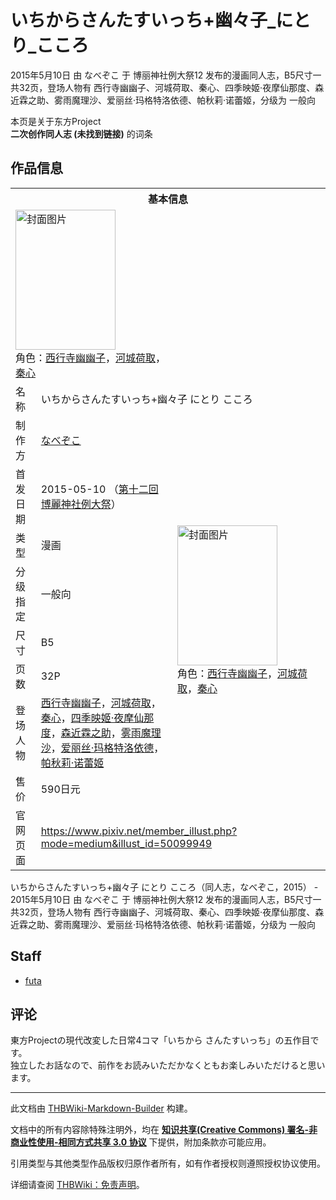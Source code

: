# いちからさんたすいっち+幽々子_にとり_こころ

<!-- source html: G:\repos\THBWiki-Markdown-Builder\THBWikiMarkdown\Temp\main\5\5c\ns0%3A%E3%81%84%E3%81%A1%E3%81%8B%E3%82%89%E3%81%95%E3%82%93%E3%81%9F%E3%81%99%E3%81%84%E3%81%A3%E3%81%A1%2B%E5%B9%BD%E3%80%85%E5%AD%90_%E3%81%AB%E3%81%A8%E3%82%8A_%E3%81%93%E3%81%93%E3%82%8D.html -->

2015年5月10日 由 なべぞこ 于 博丽神社例大祭12 发布的漫画同人志，B5尺寸一共32页，登场人物有 西行寺幽幽子、河城荷取、秦心、四季映姬·夜摩仙那度、森近霖之助、雾雨魔理沙、爱丽丝·玛格特洛依德、帕秋莉·诺蕾姬，分级为 一般向

本页是关于东方Project  
 **二次创作同人志 (未找到链接)** 的词条
## 作品信息

<table><tbody><tr><th colspan="3">基本信息</th></tr><tr><td class="cover-artwork-mobile" colspan="2"><a href="./文件-いちからさんたすいっち+幽々子_にとり_こころ封面.jpg.md" class="image" title="封面图片"><img alt="封面图片" src="https://upload.thwiki.cc/thumb/e/e9/%E3%81%84%E3%81%A1%E3%81%8B%E3%82%89%E3%81%95%E3%82%93%E3%81%9F%E3%81%99%E3%81%84%E3%81%A3%E3%81%A1%2B%E5%B9%BD%E3%80%85%E5%AD%90_%E3%81%AB%E3%81%A8%E3%82%8A_%E3%81%93%E3%81%93%E3%82%8D%E5%B0%81%E9%9D%A2.jpg/160px-%E3%81%84%E3%81%A1%E3%81%8B%E3%82%89%E3%81%95%E3%82%93%E3%81%9F%E3%81%99%E3%81%84%E3%81%A3%E3%81%A1%2B%E5%B9%BD%E3%80%85%E5%AD%90_%E3%81%AB%E3%81%A8%E3%82%8A_%E3%81%93%E3%81%93%E3%82%8D%E5%B0%81%E9%9D%A2.jpg" decoding="async" loading="lazy" width="160" height="224" srcset="https://upload.thwiki.cc/thumb/e/e9/%E3%81%84%E3%81%A1%E3%81%8B%E3%82%89%E3%81%95%E3%82%93%E3%81%9F%E3%81%99%E3%81%84%E3%81%A3%E3%81%A1%2B%E5%B9%BD%E3%80%85%E5%AD%90_%E3%81%AB%E3%81%A8%E3%82%8A_%E3%81%93%E3%81%93%E3%82%8D%E5%B0%81%E9%9D%A2.jpg/240px-%E3%81%84%E3%81%A1%E3%81%8B%E3%82%89%E3%81%95%E3%82%93%E3%81%9F%E3%81%99%E3%81%84%E3%81%A3%E3%81%A1%2B%E5%B9%BD%E3%80%85%E5%AD%90_%E3%81%AB%E3%81%A8%E3%82%8A_%E3%81%93%E3%81%93%E3%82%8D%E5%B0%81%E9%9D%A2.jpg 1.5x, https://upload.thwiki.cc/thumb/e/e9/%E3%81%84%E3%81%A1%E3%81%8B%E3%82%89%E3%81%95%E3%82%93%E3%81%9F%E3%81%99%E3%81%84%E3%81%A3%E3%81%A1%2B%E5%B9%BD%E3%80%85%E5%AD%90_%E3%81%AB%E3%81%A8%E3%82%8A_%E3%81%93%E3%81%93%E3%82%8D%E5%B0%81%E9%9D%A2.jpg/320px-%E3%81%84%E3%81%A1%E3%81%8B%E3%82%89%E3%81%95%E3%82%93%E3%81%9F%E3%81%99%E3%81%84%E3%81%A3%E3%81%A1%2B%E5%B9%BD%E3%80%85%E5%AD%90_%E3%81%AB%E3%81%A8%E3%82%8A_%E3%81%93%E3%81%93%E3%82%8D%E5%B0%81%E9%9D%A2.jpg 2x" data-file-width="1036" data-file-height="1450"></a><div class="cover-char">角色：<a href="./西行寺幽幽子.md" title="西行寺幽幽子">西行寺幽幽子</a>，<a href="./河城荷取.md" title="河城荷取">河城荷取</a>，<a href="./秦心.md" title="秦心">秦心</a></div></td>
</tr><tr><td class="label">名称</td><td colspan="2"> いちからさんたすいっち+幽々子 にとり こころ </td></tr><tr><td class="label">制作方</td><td><a href="./なべぞこ.md" title="なべぞこ">なべぞこ</a></td><td class="cover-artwork" rowspan="8" style="min-width:224px;"><a href="./文件-いちからさんたすいっち+幽々子_にとり_こころ封面.jpg.md" class="image" title="封面图片"><img alt="封面图片" src="https://upload.thwiki.cc/thumb/e/e9/%E3%81%84%E3%81%A1%E3%81%8B%E3%82%89%E3%81%95%E3%82%93%E3%81%9F%E3%81%99%E3%81%84%E3%81%A3%E3%81%A1%2B%E5%B9%BD%E3%80%85%E5%AD%90_%E3%81%AB%E3%81%A8%E3%82%8A_%E3%81%93%E3%81%93%E3%82%8D%E5%B0%81%E9%9D%A2.jpg/160px-%E3%81%84%E3%81%A1%E3%81%8B%E3%82%89%E3%81%95%E3%82%93%E3%81%9F%E3%81%99%E3%81%84%E3%81%A3%E3%81%A1%2B%E5%B9%BD%E3%80%85%E5%AD%90_%E3%81%AB%E3%81%A8%E3%82%8A_%E3%81%93%E3%81%93%E3%82%8D%E5%B0%81%E9%9D%A2.jpg" decoding="async" loading="lazy" width="160" height="224" srcset="https://upload.thwiki.cc/thumb/e/e9/%E3%81%84%E3%81%A1%E3%81%8B%E3%82%89%E3%81%95%E3%82%93%E3%81%9F%E3%81%99%E3%81%84%E3%81%A3%E3%81%A1%2B%E5%B9%BD%E3%80%85%E5%AD%90_%E3%81%AB%E3%81%A8%E3%82%8A_%E3%81%93%E3%81%93%E3%82%8D%E5%B0%81%E9%9D%A2.jpg/240px-%E3%81%84%E3%81%A1%E3%81%8B%E3%82%89%E3%81%95%E3%82%93%E3%81%9F%E3%81%99%E3%81%84%E3%81%A3%E3%81%A1%2B%E5%B9%BD%E3%80%85%E5%AD%90_%E3%81%AB%E3%81%A8%E3%82%8A_%E3%81%93%E3%81%93%E3%82%8D%E5%B0%81%E9%9D%A2.jpg 1.5x, https://upload.thwiki.cc/thumb/e/e9/%E3%81%84%E3%81%A1%E3%81%8B%E3%82%89%E3%81%95%E3%82%93%E3%81%9F%E3%81%99%E3%81%84%E3%81%A3%E3%81%A1%2B%E5%B9%BD%E3%80%85%E5%AD%90_%E3%81%AB%E3%81%A8%E3%82%8A_%E3%81%93%E3%81%93%E3%82%8D%E5%B0%81%E9%9D%A2.jpg/320px-%E3%81%84%E3%81%A1%E3%81%8B%E3%82%89%E3%81%95%E3%82%93%E3%81%9F%E3%81%99%E3%81%84%E3%81%A3%E3%81%A1%2B%E5%B9%BD%E3%80%85%E5%AD%90_%E3%81%AB%E3%81%A8%E3%82%8A_%E3%81%93%E3%81%93%E3%82%8D%E5%B0%81%E9%9D%A2.jpg 2x" data-file-width="1036" data-file-height="1450"></a><div class="cover-char">角色：<a href="./西行寺幽幽子.md" title="西行寺幽幽子">西行寺幽幽子</a>，<a href="./河城荷取.md" title="河城荷取">河城荷取</a>，<a href="./秦心.md" title="秦心">秦心</a></div></td>
</tr><tr><td class="label">首发日期</td><td>2015-05-10&#160;（<a href="/展会作品列表?e=%E5%8D%9A%E4%B8%BD%E7%A5%9E%E7%A4%BE%E4%BE%8B%E5%A4%A7%E7%A5%AD%2312">第十二回 博麗神社例大祭</a>）</td></tr><tr><td class="label">类型</td><td>漫画</td></tr><tr><td class="label">分级指定</td><td>一般向</td></tr><tr><td class="label">尺寸</td><td>B5</td></tr><tr><td class="label">页数</td><td>32P</td></tr><tr><td class="label">登场人物</td><td><a href="./西行寺幽幽子.md" title="西行寺幽幽子">西行寺幽幽子</a>，<a href="./河城荷取.md" title="河城荷取">河城荷取</a>，<a href="./秦心.md" title="秦心">秦心</a>，<a href="./四季映姬·夜摩仙那度.md" title="四季映姬·夜摩仙那度">四季映姬·夜摩仙那度</a>，<a href="./森近霖之助.md" title="森近霖之助">森近霖之助</a>，<a href="./雾雨魔理沙.md" title="雾雨魔理沙">雾雨魔理沙</a>，<a href="./爱丽丝·玛格特洛依德.md" title="爱丽丝·玛格特洛依德">爱丽丝·玛格特洛依德</a>，<a href="./帕秋莉·诺蕾姬.md" title="帕秋莉·诺蕾姬">帕秋莉·诺蕾姬</a></td></tr><tr><td class="label">售价</td><td>590日元</td></tr>
<tr><td class="label">官网页面</td><td colspan="2"><a rel="nofollow" class="external free" href="https://www.pixiv.net/member_illust.php?mode=medium&amp;illust_id=50099949">https://www.pixiv.net/member_illust.php?mode=medium&amp;illust_id=50099949</a></td></tr></tbody></table>

いちからさんたすいっち+幽々子 にとり こころ（同人志，なべぞこ，2015） - 2015年5月10日 由 なべぞこ 于 博丽神社例大祭12 发布的漫画同人志，B5尺寸一共32页，登场人物有 西行寺幽幽子、河城荷取、秦心、四季映姬·夜摩仙那度、森近霖之助、雾雨魔理沙、爱丽丝·玛格特洛依德、帕秋莉·诺蕾姬，分级为 一般向
## Staff
- [futa](./futa.md)

## 评论
  
東方Projectの現代改変した日常4コマ「いちから さんたすいっち」の五作目です。  
独立したお話なので、前作をお読みいただかなくともお楽しみいただけると思います。
  
  
  

  





---

此文档由 [THBWiki-Markdown-Builder](https://github.com/Delsin-Yu/THBWiki-Markdown-Builder) 构建。

文档中的所有内容除特殊注明外，均在 [**知识共享(Creative Commons) 署名-非商业性使用-相同方式共享 3.0 协议**](https://creativecommons.org/licenses/by-sa/3.0/deed.zh-hans) 下提供，附加条款亦可能应用。

引用类型与其他类型作品版权归原作者所有，如有作者授权则遵照授权协议使用。

详细请查阅 [THBWiki：免责声明](https://thbwiki.cc/THBWiki:%E5%85%8D%E8%B4%A3%E5%A3%B0%E6%98%8E)。

